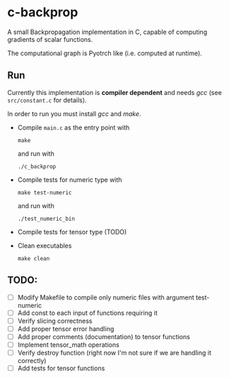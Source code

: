 # c-backprop
A small Backpropagation implementation in C, capable of computing gradients of scalar functions.

The computational graph is Pyotrch like (i.e. computed at runtime).

## Run
Currently this implementation is **compiler dependent** and needs *gcc* (see `src/constant.c` for details).

In order to run you must install *gcc* and *make*.

- Compile `main.c` as the entry point with
    ```
    make 
    ```
    and run  with
    ```
    ./c_backprop
    ```

- Compile tests for numeric type with
    ```
    make test-numeric
    ```
    and run  with
    ```
    ./test_numeric_bin
    ```

- Compile tests for tensor type (TODO)
    
- Clean executables
    ```
    make clean
    ```


## TODO:
- [ ] Modify Makefile to compile only numeric files with argument test-numeric
- [ ] Add const to each input of functions requiring it
- [ ] Verify slicing correctness
- [ ] Add proper tensor error handling
- [ ] Add proper comments (documentation) to tensor functions
- [ ] Implement tensor_math operations
- [ ] Verify destroy function (right now I'm not sure if we are handling it correctly)
- [ ] Add tests for tensor functions